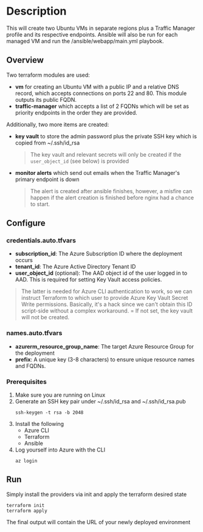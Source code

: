 # Description

This will create two Ubuntu VMs in separate regions plus a Traffic Manager profile and its respective endpoints.
Ansible will also be run for each managed VM and run the /ansible/webapp/main.yml playbook.

## Overview

Two terraform modules are used:
- __vm__ for creating an Ubuntu VM with a public IP and a relative DNS record, which accepts connections on ports 22 and 80. This module outputs its public FQDN.
- __traffic-manager__ which accepts a list of 2 FQDNs which will be set as priority endpoints in the order they are provided.

Additionally, two more items are created:
- __key vault__ to store the admin password plus the private SSH key which is copied from ~/.ssh/id_rsa
    > The key vault and relevant secrets will only be created if the `user_object_id` (see below) is provided
- __monitor alerts__ which send out emails when the Traffic Manager's primary endpoint is down
    > The alert is created after ansible finishes, however, a misfire can happen if the alert creation is finished before nginx had a chance to start.

## Configure

### credentials.auto.tfvars
- __subscription_id__: The Azure Subscription ID where the deployment occurs
- __tenant_id__: The Azure Active Directory Tenant ID
- __user_object_id__ (optional): The AAD object id of the user logged in to AAD. This is required for setting Key Vault access policies.
    
> The latter is needed for Azure CLI authentication to work, so we can instruct Terraform to which user to provide Azure Key Vault Secret Write permissions. Basically, it's a hack since we can't obtain this ID script-side without a complex workaround. = If not set, the key vault will not be created.

### names.auto.tfvars
-   __azurerm_resource_group_name__: The target Azure Resource Group for the deployment
-   __prefix__: A unique key (3-8 characters) to ensure unique resource names and FQDNs.

### Prerequisites
1.  Make sure you are running on Linux
2.  Generate an SSH key pair under ~/.ssh/id_rsa and ~/.ssh/id_rsa.pub
    ```
    ssh-keygen -t rsa -b 2048
    ```
3. Install the following
    -   Azure CLI
    -   Terraform
    -   Ansible
4.  Log yourself into Azure with the CLI
    ```
    az login
    ```

## Run

Simply install the providers via init and apply the terraform desired state
```
terraform init
terraform apply
```

The final output will contain the URL of your newly deployed environment
